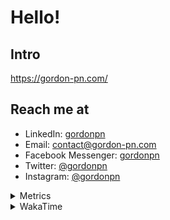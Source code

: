 # Hello!

## Intro

<https://gordon-pn.com/>

## Reach me at

- LinkedIn: [gordonpn](https://www.linkedin.com/in/gordonpn/)
- Email: [contact@gordon-pn.com](mailto:contact@gordon-pn.com)
- Facebook Messenger: [gordonpn](https://www.messenger.com/t/Gordonpn)
- Twitter: [@gordonpn](https://twitter.com/Gordonpn)
- Instagram: [@gordonpn](https://www.instagram.com/gordonpn/)

<details>
  <summary>Metrics</summary>

  <img align="center" src="https://github.com/gordonpn/gordonpn/blob/master/github-metrics.svg" alt="GitHub Metrics">

</details>

<details>
  <summary>WakaTime</summary>

  <!--START_SECTION:waka-->
📊 **This Week I Spent My Time On** 

```text
💬 Programming Languages: 
Java                     4 hrs 3 mins        ████████████████████░░░░░   78.14 % 
Brazil Dependency Config 55 mins             ████░░░░░░░░░░░░░░░░░░░░░   17.69 % 
XML                      6 mins              ░░░░░░░░░░░░░░░░░░░░░░░░░   01.97 % 
GitIgnore file           4 mins              ░░░░░░░░░░░░░░░░░░░░░░░░░   01.48 % 
YAML                     1 min               ░░░░░░░░░░░░░░░░░░░░░░░░░   00.44 % 

🔥 Editors: 
IntelliJ IDEA            5 hrs 12 mins       █████████████████████████   100.00 % 
```


 Last Updated on 31/07/2025 16:33:35 UTC
<!--END_SECTION:waka-->
</details>
